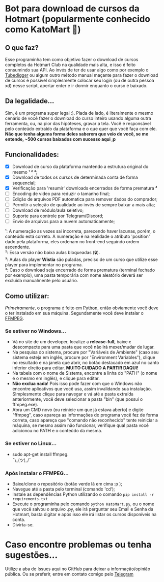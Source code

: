 # Bot para download de cursos da Hotmart (popularmente conhecido como KatoMart :purple_heart:)

## O que faz?
Esse programinha tem como objetivo fazer o download de cursos completos da Hotmart Club na qualidade mais alta, e isso é feito consumindo sua API. Ao invés de ter de usar algo como por exemplo o [Tubedigger](https://www.tubedigger.com/) ou algum outro método manual maçante para fazer o download de cursos é possível simplesmente colocar seu login (ou de outra pessoa xd) nesse script, apertar enter e ir dormir enquanto o curso é baixado.

## Da legalidade...
Sim, é um programa super legal :). Piada de lado, é literalmente o mesmo cenário de você fazer o download do curso inteiro usando alguma outra ferramenta, ou, na pior das hipóteses, gravar a tela. Você é responsável pelo conteúdo extraído da plataforma e o que quer que você faça com ele. **Não que tenha alguma forma deles saberem que veio de você, se me entende, ~500 cursos baixados com sucesso aqui ;p**

## Funcionalidades:
- [x] Download de curso da plataforma mantendo a estrutura original do mesmo ¹ ² ³;
- [x] Download de todos os cursos de determinada conta de forma sequencial;
- [x] Verificação para 'resumir' downloads encerrados de forma prematura ⁴
- [ ] Encoding de video para reduzir o tamanho final;
- [ ] Edição de arquivos PDF automatica para remover dados do comprador;
- [ ] Permitir a seleção de qualidade ao invés de sempre baixar a mais alta;
- [ ] Download de módulo/aula seletivo;
- [ ] Suporte para controle por Telegram/Discord;
- [ ] Envio de arquivos para a nuvem automaticamente;    

¹: A numeração as vezes sai incorreta, parecendo haver lacunas, porém, o conteúdo está correto. A numeração é na realidade o atributo 'position' dado pela plataforma, eles ordenam no front-end seguindo ordem ascendente.  
²: Essa versão não baixa aulas bloqueadas (:lock:).  
³: Aulas do player **Wistia** são puladas, preciso de um curso que utilize esse player para implementar no programa.  
⁴: Caso o download seja encerrado de forma prematura (terminal fechado por exemplo), uma pasta temporária com nome aleatório deverá ser excluída manualmente pelo usuário.
## Como utilizar:
*Primeiramente*, o programa é feito em [Python](https://www.python.org/), então obviamente você deve o ter instalado em sua máquina. Segundamente você deve instalar o [FFMPEG](http://ffmpeg.org/).
### Se estiver no Windows...
- Vá no site de um developer, localize a **release-full**, baixe e descompacte para uma pasta que você não irá mexer/mudar de lugar.
- Na pesquisa do sistema, procure por "Variáveis de Ambiente" (caso seu sistema esteja em inglês, procure por "Environment Variables"), clique no resultado e na janela que abrir, no botão destacado em azul no canto inferior direito para editar. **MUITO CUIDADO A PARTIR DAQUI!**
 - Na tabela com o nome de Sistema, encontre a linha do "PATH" (o nome é o mesmo em inglês), e clique para editar.
 - **Não exclua nada!** Pois isso pode fazer com que o Windows não encontre aplicativos que você usa, assim invalidando sua instalação. SImplesmente clique para navegar e vá até a pasta extraída anteriormente, você deve selecionar a pasta "bin" (que possui o ffmpeg.exe).
 - Abra um CMD novo (ou reinicie um que já estava aberto) e digite "ffmpeg", caso apareça as informações do programa você fez de forma correta, caso apareça que "comando não reconhecido" tente reiniciar a máquina, se mesmo assim não funcionar, verifique qual pasta você adicionou no PATH e o conteúdo da mesma.
 ### Se estiver no Linux...
 - sudo apt-get install ffmpeg.  
 ¯\\\_(ツ)_/¯
 ### Após instalar o FFMPEG...
 - Baixe/clone o repositório (botão verde lá em cima :p );
 - Navegue até a pasta pelo terminal (comando 'cd');
 - Instale as dependências Python utilizando o comando `pip install -r requirements.txt`
- Execute o programinha pelo comando `python KatoMart.py`, ou o nome que você salvou o arquivo .py, ele irá perguntar seu Email e Senha da Hotmart, basta digitar e após isso ele irá listar os cursos disponíveis na conta.
- Divirta-se.

# Caso encontre problemas ou tenha sugestões...
Utilize a aba de Issues aqui no GitHub para deixar a informação/opinião pública. Ou se preferir, entre em contato comigo pelo [Telegram](https://t.me/katomaro)